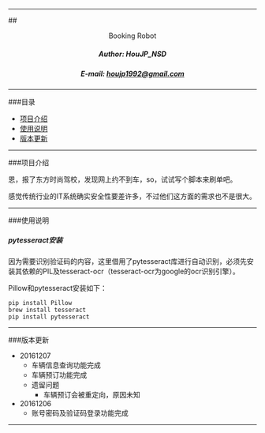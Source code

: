 ****

##<center>Booking Robot</center>
##### <center>Author: HouJP_NSD</center>
##### <center>E-mail: houjp1992@gmail.com</center>

****

###目录
*	[项目介绍](#intro)
*	[使用说明](#usage)
*	[版本更新](#version)

****

###<a name="intro">项目介绍</a>

恩，报了东方时尚驾校，发现网上约不到车，so，试试写个脚本来刷单吧。

感觉传统行业的IT系统确实安全性要差许多，不过他们这方面的需求也不是很大。

****

###<a name="usage">使用说明</a>

##### pytesseract安装

因为需要识别验证码的内容，这里借用了pytesseract库进行自动识别，必须先安装其依赖的PIL及tesseract-ocr（tesseract-ocr为google的ocr识别引擎）。

Pillow和pytesseract安装如下：

```
pip install Pillow
brew install tesseract
pip install pytesseract
```

****

###<a name="version">版本更新</a>

*	20161207
	*	车辆信息查询功能完成		
	*	车辆预订功能完成
	*	遗留问题
		*	车辆预订会被重定向，原因未知
*	20161206
	*	账号密码及验证码登录功能完成

****


